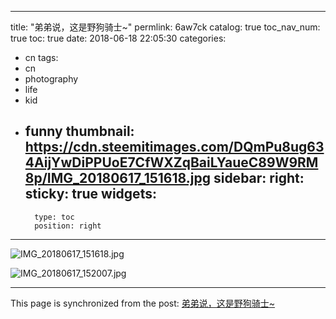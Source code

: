 
---
title: "弟弟说，这是野狗骑士~"
permlink: 6aw7ck
catalog: true
toc_nav_num: true
toc: true
date: 2018-06-18 22:05:30
categories:
- cn
tags:
- cn
- photography
- life
- kid
- funny
thumbnail: https://cdn.steemitimages.com/DQmPu8ug634AijYwDiPPUoE7CfWXZqBaiLYaueC89W9RM8p/IMG_20180617_151618.jpg
sidebar:
    right:
        sticky: true
widgets:
    -
        type: toc
        position: right
---


![IMG_20180617_151618.jpg](https://cdn.steemitimages.com/DQmPu8ug634AijYwDiPPUoE7CfWXZqBaiLYaueC89W9RM8p/IMG_20180617_151618.jpg)

![IMG_20180617_152007.jpg](https://cdn.steemitimages.com/DQmSkLivSTDXvTxQvwPFxtg4WKnwXrDcjdhgST1MAMKL6Zm/IMG_20180617_152007.jpg)

- - -

This page is synchronized from the post: [弟弟说，这是野狗骑士~](https://steemit.com/@andrewma/6aw7ck)
